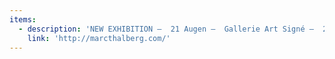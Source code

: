```yaml
---
items:
  - description: 'NEW EXHIBITION —  21 Augen —  Gallerie Art Signé —  29.3.2019, 19:00 Uhr '
    link: 'http://marcthalberg.com/'
---
```


